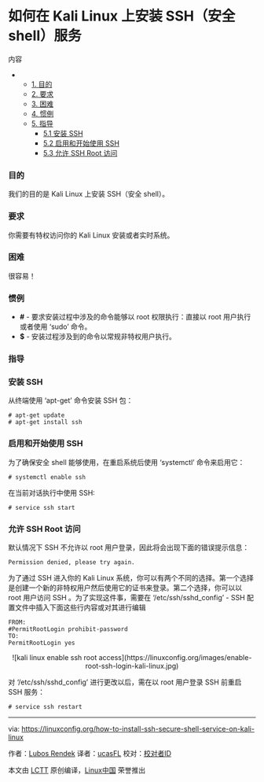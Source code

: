 # 如何在 Kali Linux 上安装 SSH（安全 shell）服务

内容

*   *   [1. 目的][4]
    *   [2. 要求][5]
    *   [3. 困难][6]
    *   [4. 惯例][7]
    *   [5. 指导][8]
        *   [5.1 安装 SSH][1]
        *   [5.2 启用和开始使用 SSH][2]
        *   [5.3 允许 SSH Root 访问][3]

### 目的

我们的目的是 Kali Linux 上安装 SSH（安全 shell）。

### 要求

你需要有特权访问你的 Kali Linux 安装或者实时系统。

### 困难

很容易！

### 惯例

*   **#** - 要求安装过程中涉及的命令能够以 root 权限执行：直接以 root 用户执行或者使用 ‘sudo’ 命令。
*   **$** - 安装过程涉及到的命令以常规非特权用户执行。

### 指导

### 安装 SSH

从终端使用 ‘apt-get’ 命令安装 SSH 包：
```
# apt-get update
# apt-get install ssh
```

### 启用和开始使用 SSH

为了确保安全 shell 能够使用，在重启系统后使用 ‘systemctl’ 命令来启用它：
```
# systemctl enable ssh
```
在当前对话执行中使用 SSH:
```
# service ssh start
```

### 允许 SSH Root 访问

默认情况下 SSH 不允许以 root 用户登录，因此将会出现下面的错误提示信息：
```
Permission denied, please try again.
```
为了通过 SSH 进入你的 Kali Linux 系统，你可以有两个不同的选择。第一个选择是创建一个新的非特权用户然后使用它的证书来登录。第二个选择，你可以以 root 用户访问 SSH 。为了实现这件事，需要在 ‘/etc/ssh/sshd_config’ - SSH 配置文件中插入下面这些行内容或对其进行编辑
```
FROM:
#PermitRootLogin prohibit-password
TO:
PermitRootLogin yes
```

<center style="box-sizing: inherit;">
 ![kali linux enable ssh root access](https://linuxconfig.org/images/enable-root-ssh-login-kali-linux.jpg)
</center>

对 ‘/etc/ssh/sshd_config’ 进行更改以后，需在以 root 用户登录 SSH 前重启 SSH 服务：

```
# service ssh restart
```


--------------------------------------------------------------------------------

via: https://linuxconfig.org/how-to-install-ssh-secure-shell-service-on-kali-linux

作者：[Lubos Rendek][a]
译者：[ucasFL](https://github.com/ucasFL)
校对：[校对者ID](https://github.com/校对者ID)

本文由 [LCTT](https://github.com/LCTT/TranslateProject) 原创编译，[Linux中国](https://linux.cn/) 荣誉推出

[a]:https://linuxconfig.org/how-to-install-ssh-secure-shell-service-on-kali-linux
[1]:https://linuxconfig.org/how-to-install-ssh-secure-shell-service-on-kali-linux#h5-1-install-ssh
[2]:https://linuxconfig.org/how-to-install-ssh-secure-shell-service-on-kali-linux#h5-2-enable-and-start-ssh
[3]:https://linuxconfig.org/how-to-install-ssh-secure-shell-service-on-kali-linux#h5-3-allow-ssh-root-access
[4]:https://linuxconfig.org/how-to-install-ssh-secure-shell-service-on-kali-linux#h1-objective
[5]:https://linuxconfig.org/how-to-install-ssh-secure-shell-service-on-kali-linux#h2-requirements
[6]:https://linuxconfig.org/how-to-install-ssh-secure-shell-service-on-kali-linux#h3-difficulty
[7]:https://linuxconfig.org/how-to-install-ssh-secure-shell-service-on-kali-linux#h4-conventions
[8]:https://linuxconfig.org/how-to-install-ssh-secure-shell-service-on-kali-linux#h5-instructions
